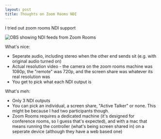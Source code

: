 ```yaml
---
layout: post
title: Thoughts on Zoom Rooms NDI
---
```


I tried out zoom rooms NDI support

![OBS showing NDI feeds from Zoom Rooms](https://artifact.thepatrick.io/slack/zoom-ndi-obs.png)

What's nice:

* Seperate audio, including stereo when the other end sends sit (e.g. with original audio turned on)
* Actual resolution video - the camera on the zoom rooms machine was 1080p, the "remote" was 720p, and the screen share was whatever its real resolution was
* You get to pick what each NDI output is

What's meh:

* Only 3 NDI outputs
* You can pick an individual, a screen share, "Active Talker" or none. This might be because I had two participants though.
* Zoom Rooms requires a dedicated machine (it's designed for conference rooms, so I guess that's expected), and with a mac that means running the controller (what's being screen shared in) on a seperate device (although they have a web based one)
